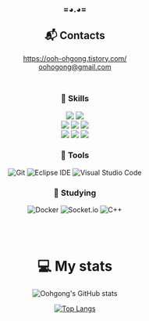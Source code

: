 <div align="center">

### =◕.◕=
## :mailbox_with_mail: Contacts
https://ooh-ohgong.tistory.com/
<br>
oohogong@gmail.com
<br><br>

##
### 💚 Skills
<img src="https://img.shields.io/badge/Java-0769AD?style=for-the-badge&logo=Java&logoColor=white"/>
<img src="https://img.shields.io/badge/Spring Boot-6DB33F?style=for-the-badge&logo=Spring Boot&logoColor=white"/><br>
<img src="https://img.shields.io/badge/MySQL-4479A1.svg?&style=for-the-badge&logo=MySQL&logoColor=white"/>
<img src="https://img.shields.io/badge/MariaDB-1F305F?style=for-the-badge&logo=MariaDB&logoColor=white"/>
<img src="https://img.shields.io/badge/oracle-F80000?style=for-the-badge&logo=oracle&logoColor=white"/><br>

<img src="https://img.shields.io/badge/HTML5-E34F26?style=for-the-badge&logo=HTML5&logoColor=white"/>
<img src="https://img.shields.io/badge/JavaScript-F7DF1E?style=for-the-badge&logo=JavaScript&logoColor=white"/>
<img src="https://img.shields.io/badge/CSS-1572B6?style=for-the-badge&logo=CSS3&logoColor=white"/>


### 💚 Tools
![Git](https://img.shields.io/badge/Git-F05032.svg?&style=for-the-badge&logo=Git&logoColor=white)
![Eclipse IDE](https://img.shields.io/badge/Eclipse%20IDE-2C2255.svg?&style=for-the-badge&logo=Eclipse%20IDE&logoColor=white)
![Visual Studio Code](https://img.shields.io/badge/Visual%20Studio%20Code-007ACC.svg?&style=for-the-badge&logo=Visual%20Studio%20Code&logoColor=white)

### 💚 Studying
![Docker](https://img.shields.io/badge/Docker-2496ED.svg?&style=for-the-badge&logo=Docker&logoColor=white)
![Socket.io](https://img.shields.io/badge/Socket.io-010101.svg?&style=for-the-badge&logo=Socket.io&logoColor=white)
![C++](https://img.shields.io/badge/C++-00599C?style=for-the-badge&amp;logo=C++&amp;logoColor=white)


<br><br>




# 💻 My stats
 ![Oohgong's GitHub stats](https://github-readme-stats.vercel.app/api?username=Oohgong&theme=radical&show_icons=true)
 
 [![Top Langs](https://github-readme-stats.vercel.app/api/top-langs/?username=Oohgong&layout=compact)](https://github.com/Oohgong/github-readme-stats)


</div>
